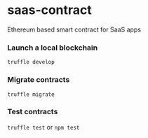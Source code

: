 # saas-contract
Ethereum based smart contract for SaaS apps

### Launch a local blockchain
`truffle develop`

### Migrate contracts
`truffle migrate`

### Test contracts
`truffle test` or `npm test`
